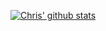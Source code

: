 [![Chris' github stats](https://github-readme-stats.vercel.app/api?username=yangchris11&theme=radical)](https://github.com/anuraghazra/github-readme-stats)



